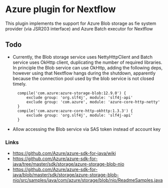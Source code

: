 # Azure plugin for Nextflow 

This plugin implements the support for Azure Blob storage as fie system 
provider (via JSR203 interface) and Azure Batch executor  for Nextflow 


## Todo 

* Currently, the Blob storage service uses NettyHttpClient and Batch service 
uses OkHttp client, duplicating the number of required libraries. In principle 
the Blob service can use OkHttp, adding the following deps, however using that
Nextflow hangs during the shutdown, apparently because the connection pool used 
by the blob service is not closed timely. 

        compile('com.azure:azure-storage-blob:12.9.0') {
            exclude group: 'org.slf4j', module: 'slf4j-api'
            exclude group: 'com.azure', module: 'azure-core-http-netty'
        }
        compile('com.azure:azure-core-http-okhttp:1.3.3') {
            exclude group: 'org.slf4j', module: 'slf4j-api'
        }

* Allow accessing the Blob service via SAS token instead of account key  

### Links
* https://github.com/Azure/azure-sdk-for-java/wiki
* https://github.com/Azure/azure-sdk-for-java/tree/master/sdk/storage/azure-storage-blob-nio
* https://github.com/Azure/azure-sdk-for-java/blob/master/sdk/storage/azure-storage-blob-nio/src/samples/java/com/azure/storage/blob/nio/ReadmeSamples.java

